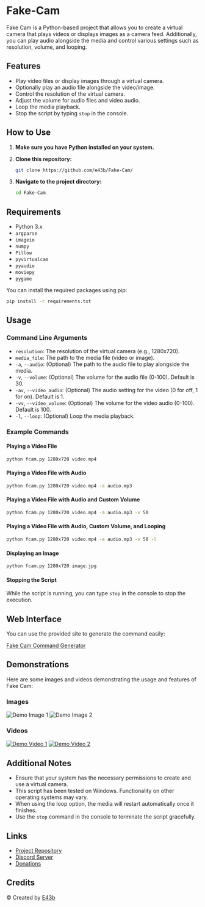 # Fake-Cam

Fake Cam is a Python-based project that allows you to create a virtual camera that plays videos or displays images as a camera feed. Additionally, you can play audio alongside the media and control various settings such as resolution, volume, and looping.

## Features

- Play video files or display images through a virtual camera.
- Optionally play an audio file alongside the video/image.
- Control the resolution of the virtual camera.
- Adjust the volume for audio files and video audio.
- Loop the media playback.
- Stop the script by typing `stop` in the console.

## How to Use

1. **Make sure you have Python installed on your system.**
2. **Clone this repository:**

    ```sh
    git clone https://github.com/e43b/Fake-Cam/
    ```

3. **Navigate to the project directory:**

    ```sh
    cd Fake-Cam
    ```

## Requirements

- Python 3.x
- `argparse`
- `imageio`
- `numpy`
- `Pillow`
- `pyvirtualcam`
- `pyaudio`
- `moviepy`
- `pygame`

You can install the required packages using pip:

```sh
pip install -r requirements.txt
```

## Usage

### Command Line Arguments

- `resolution`: The resolution of the virtual camera (e.g., 1280x720).
- `media_file`: The path to the media file (video or image).
- `-a`, `--audio`: (Optional) The path to the audio file to play alongside the media.
- `-v`, `--volume`: (Optional) The volume for the audio file (0-100). Default is 30.
- `-av`, `--video_audio`: (Optional) The audio setting for the video (0 for off, 1 for on). Default is 1.
- `-vv`, `--video_volume`: (Optional) The volume for the video audio (0-100). Default is 100.
- `-l`, `--loop`: (Optional) Loop the media playback.

### Example Commands

#### Playing a Video File

```sh
python fcam.py 1280x720 video.mp4
```

#### Playing a Video File with Audio

```sh
python fcam.py 1280x720 video.mp4 -a audio.mp3
```

#### Playing a Video File with Audio and Custom Volume

```sh
python fcam.py 1280x720 video.mp4 -a audio.mp3 -v 50
```

#### Playing a Video File with Audio, Custom Volume, and Looping

```sh
python fcam.py 1280x720 video.mp4 -a audio.mp3 -v 50 -l
```

#### Displaying an Image

```sh
python fcam.py 1280x720 image.jpg
```

#### Stopping the Script

While the script is running, you can type `stop` in the console to stop the execution.

## Web Interface

You can use the provided site to generate the command easily:

[Fake Cam Command Generator](https://e43b.github.io/Fake-Cam/)

## Demonstrations

Here are some images and videos demonstrating the usage and features of Fake Cam:

### Images

![Demo Image 1](path/to/demo-image1.png)
![Demo Image 2](path/to/demo-image2.png)

### Videos

[![Demo Video 1](path/to/demo-video1-thumbnail.png)](path/to/demo-video1.mp4)
[![Demo Video 2](path/to/demo-video2-thumbnail.png)](path/to/demo-video2.mp4)

## Additional Notes

- Ensure that your system has the necessary permissions to create and use a virtual camera.
- This script has been tested on Windows. Functionality on other operating systems may vary.
- When using the loop option, the media will restart automatically once it finishes.
- Use the `stop` command in the console to terminate the script gracefully.

## Links

- [Project Repository](https://github.com/e43b/Fake-Cam)
- [Discord Server](https://discord.gg/CsBMMXBz7t)
- [Donations](https://oxapay.com/donate/40874860)

## Credits

&copy; Created by [E43b](https://github.com/e43b)
